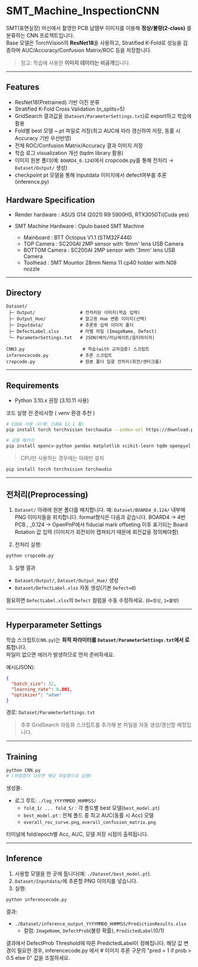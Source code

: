 
# SMT_Machine_InspectionCNN

SMT(표면실장) 머신에서 촬영한 PCB 납땜부 이미지를 이용해 **정상/불량(2-class)** 를 분류하는 CNN 프로젝트입니다.  
Base 모델은 TorchVision의 **ResNet18**을 사용하고, Stratified K-Fold로 성능을 검증하며 AUC/Accuracy/Confusion Matrix/ROC 등을 저장합니다.

> 참고: 학습에 사용한 **이미지 데이터는 비공개**입니다. 

---

## Features
- ResNet18(Pretrained) 기반 이진 분류
- Stratified K-Fold Cross Validation (n_splits=5)
- GridSearch 결과값을 (`Dataset/ParameterSettings.txt`)로 export하고 학습에 활용
- Fold별 best 모델 ~.pt 파일로 저장(최고 AUC에 따라 갱신하여 저장, 동률 시 Accuracy 기반 우선반영)
- 전체 ROC/Confusion Matrix/Accuracy 결과 이미지 저장
- 학습 로그 visualization 개선 (tqdm library 활용)
- 이미지 원본 폴더(예: `BOARD4_0.124`)에서 cropcode.py를 통해 전처리 → `Dataset/Output/` 생성)
- checkpoint pt 모델을 통해 Inputdata 이미지에서 defect여부를 추론 (inference.py)

## Hardware Specification
- Render hardware : ASUS G14 (2021) R9 5900HS, RTX3050Ti(Cuda yes)

- SMT Machine Hardware : Opulo based SMT Machine
  - Mainboard : BTT Octopus V1.1 (STM32F446)
  - TOP Camera : SC200AI 2MP sensor with '6mm' lens USB Camera
  - BOTTOM Camera : SC200AI 2MP sensor with '3mm' lens USB Camera
  - Toolhead : SMT Mountor 28mm Nema 11 cp40 holder with N08 nozzle

---

## Directory
```text
Dataset/
 ├─ Output/                 # 전처리된 이미지(학습 입력)
 ├─ Output_Hue/             # 참고용 Hue 변환 이미지(선택)
 ├─ Inputdata/              # 추론용 입력 이미지 폴더
 ├─ DefectLabel.xlsx        # 라벨 파일 (ImageName, Defect)
 └─ ParameterSettings.txt   # JSON(배치/러닝레이트/옵티마이저)

CNN3.py                      # 학습(with 교차검증) 스크립트
inferencecode.py            # 추론 스크립트
cropcode.py                 # 원본 폴더 일괄 전처리(회전/센터크롭)
```

---

## Requirements
- Python 3.10.x 권장 (3.10.11 사용)


코드 실행 전 준비사항 ( venv 환경 추천 )
```bash
# CUDA 사용 시(예: CUDA 12.1 휠)
pip install torch torchvision torchaudio --index-url https://download.pytorch.org/whl/cu121

# 공통 패키지
pip install opencv-python pandas matplotlib scikit-learn tqdm openpyxl
```

> CPU만 사용하는 경우에는 아래만 설치
```bash
pip install torch torchvision torchaudio
```

---

## 전처리(Preprocessing)
1) `Dataset/` 아래에 원본 폴더를 배치합니다. 예: `Dataset/BOARD4_0.124/` 내부에 PNG 이미지들을 위치합니다. format형식은 다음과 같습니다. BOARD4 -> 4번 PCB , _0.124 -> OpenPnP에서 fiducial mark offseting 이후 표기되는 Board Rotation 값 입력 (이미지가 회전되어 캡쳐되기 때문에 회전값을 정의해야함)
  
2) 전처리 실행:
```bash
python cropcode.py
```
3) 실행 결과
- `Dataset/Output/`, `Dataset/Output_Hue/` 생성  
- `Dataset/DefectLabel.xlsx` 자동 생성(기본 `Defect=0`)  

필요하면 `DefectLabel.xlsx`의 `Defect` 컬럼을 수동 수정하세요. (`0=정상`, `1=불량`)

---

## Hyperparameter Settings
학습 스크립트(`CNN.py`)는 **최적 파라미터를 `Dataset/ParameterSettings.txt`에서 로드**합니다.  
파일이 없으면 에러가 발생하므로 먼저 준비하세요.

예시(JSON):
```json
{
  "batch_size": 32,
  "learning_rate": 0.001,
  "optimizer": "adam"
}
```

경로: `Dataset/ParameterSettings.txt`  
> 추후 GridSearch 자동화 스크립트를 추가해 본 파일을 자동 생성/갱신할 예정입니다.

---

## Training
```bash
python CNN.py
# (파일명이 다르면 해당 파일명으로 실행)
```

생성물:
- 로그 루트: `./log_YYYYMMDD_HHMMSS/`
  - `fold_1/ ... fold_5/` : 각 폴드별 best 모델(`best_model.pt`)
  - `best_model.pt` : 전체 폴드 중 최고 AUC(동률 시 Acc) 모델
  - `overall_roc_curve.png`, `overall_confusion_matrix.png`

터미널에 fold/epoch별 Acc, AUC, 모델 저장 시점이 출력됩니다.

---

## Inference
1) 사용할 모델을 한 곳에 둡니다(예: `./Dataset/best_model.pt`).  
2) `Dataset/Inputdata/`에 추론할 PNG 이미지를 넣습니다.  
3) 실행:
```bash
python inferencecode.py
```

결과:
- `./Dataset/inference_output_YYYYMMDD_HHMMSS/PredictionResults.xlsx`  
  - 컬럼: `ImageName`, `DefectProb`(불량 확률), `PredictedLabel`(0/1)

결과에서 DefectProb Threshold에 따른 PredictedLabel이 정해집니다. 해당 값 변경이 필요한 경우, inferencecode.py 에서 # 이미지 추론 구문의  "pred = 1 if prob > 0.5 else 0" 값을 조절하세요.